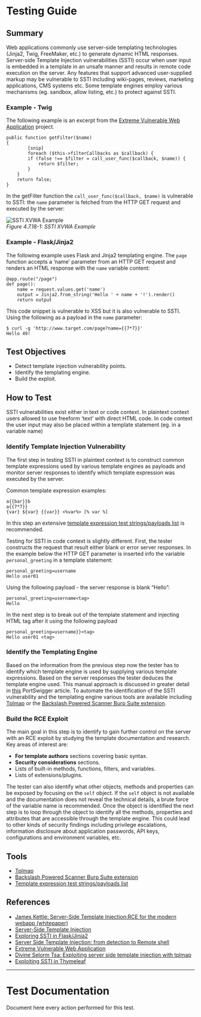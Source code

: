 # Testing Guide

## Summary

Web applications commonly use server-side templating technologies (Jinja2, Twig, FreeMaker, etc.) to generate dynamic HTML responses. Server-side Template Injection vulnerabilities (SSTI) occur when user input is embedded in a template in an unsafe manner and results in remote code execution on the server. Any features that support advanced user-supplied markup may be vulnerable to SSTI including wiki-pages, reviews, marketing applications, CMS systems etc. Some template engines employ various mechanisms (eg. sandbox, allow listing, etc.) to protect against SSTI.

### Example - Twig

The following example is an excerpt from the [Extreme Vulnerable Web Application](https://github.com/s4n7h0/xvwa) project.

```
public function getFilter($name)
{
        [snip]
        foreach ($this->filterCallbacks as $callback) {
        if (false !== $filter = call_user_func($callback, $name)) {
            return $filter;
        }
    }
    return false;
}
```

In the getFilter function the `call_user_func($callback, $name)` is vulnerable to SSTI: the `name` parameter is fetched from the HTTP GET request and executed by the server:

![SSTI XVWA Example](https://owasp.org/www-project-web-security-testing-guide/v42/4-Web_Application_Security_Testing/07-Input_Validation_Testing/images/SSTI_XVWA.jpeg)  
_Figure 4.7.18-1: SSTI XVWA Example_

### Example - Flask/Jinja2

The following example uses Flask and Jinja2 templating engine. The `page` function accepts a ‘name’ parameter from an HTTP GET request and renders an HTML response with the `name` variable content:

```
@app.route("/page")
def page():
    name = request.values.get('name')
    output = Jinja2.from_string('Hello ' + name + '!').render()
    return output
```

This code snippet is vulnerable to XSS but it is also vulnerable to SSTI. Using the following as a payload in the `name` parameter:

```
$ curl -g 'http://www.target.com/page?name={{7*7}}'
Hello 49!
```

## Test Objectives

-   Detect template injection vulnerability points.
-   Identify the templating engine.
-   Build the exploit.

## How to Test

SSTI vulnerabilities exist either in text or code context. In plaintext context users allowed to use freeform ‘text’ with direct HTML code. In code context the user input may also be placed within a template statement (eg. in a variable name)

### Identify Template Injection Vulnerability

The first step in testing SSTI in plaintext context is to construct common template expressions used by various template engines as payloads and monitor server responses to identify which template expression was executed by the server.

Common template expression examples:

```
a{{bar}}b
a{{7*7}}
{var} ${var} {{var}} <%var%> [% var %]
```

In this step an extensive [template expression test strings/payloads list](https://github.com/swisskyrepo/PayloadsAllTheThings/tree/master/Server%20Side%20Template%20Injection) is recommended.

Testing for SSTI in code context is slightly different. First, the tester constructs the request that result either blank or error server responses. In the example below the HTTP GET parameter is inserted info the variable `personal_greeting` in a template statement:

```
personal_greeting=username
Hello user01
```

Using the following payload - the server response is blank “Hello”:

```
personal_greeting=username<tag>
Hello
```

In the next step is to break out of the template statement and injecting HTML tag after it using the following payload

```
personal_greeting=username}}<tag>
Hello user01 <tag>
```

### Identify the Templating Engine

Based on the information from the previous step now the tester has to identify which template engine is used by supplying various template expressions. Based on the server responses the tester deduces the template engine used. This manual approach is discussed in greater detail in [this](https://portswigger.net/blog/server-side-template-injection?#Identify) PortSwigger article. To automate the identification of the SSTI vulnerability and the templating engine various tools are available including [Tplmap](https://github.com/epinna/tplmap) or the [Backslash Powered Scanner Burp Suite extension](https://github.com/PortSwigger/backslash-powered-scanner).

### Build the RCE Exploit

The main goal in this step is to identify to gain further control on the server with an RCE exploit by studying the template documentation and research. Key areas of interest are:

-   **For template authors** sections covering basic syntax.
-   **Security considerations** sections.
-   Lists of built-in methods, functions, filters, and variables.
-   Lists of extensions/plugins.

The tester can also identify what other objects, methods and properties can be exposed by focusing on the `self` object. If the `self` object is not available and the documentation does not reveal the technical details, a brute force of the variable name is recommended. Once the object is identified the next step is to loop through the object to identify all the methods, properties and attributes that are accessible through the template engine. This could lead to other kinds of security findings including privilege escalations, information disclosure about application passwords, API keys, configurations and environment variables, etc.

## Tools

-   [Tplmap](https://github.com/epinna/tplmap)
-   [Backslash Powered Scanner Burp Suite extension](https://github.com/PortSwigger/backslash-powered-scanner)
-   [Template expression test strings/payloads list](https://github.com/swisskyrepo/PayloadsAllTheThings/tree/master/Server%20Side%20Template%20Injection)

## References

-   [James Kettle: Server-Side Template Injection:RCE for the modern webapp (whitepaper)](https://portswigger.net/kb/papers/serversidetemplateinjection.pdf)
-   [Server-Side Template Injection](https://portswigger.net/blog/server-side-template-injection)
-   [Exploring SSTI in Flask/Jinja2](https://www.lanmaster53.com/2016/03/exploring-ssti-flask-jinja2/)
-   [Server Side Template Injection: from detection to Remote shell](https://www.okiok.com/server-side-template-injection-from-detection-to-remote-shell/)
-   [Extreme Vulnerable Web Application](https://github.com/s4n7h0/xvwa)
-   [Divine Selorm Tsa: Exploiting server side template injection with tplmap](https://owasp.org/www-pdf-archive/Owasp_SSTI_final.pdf)
-   [Exploiting SSTI in Thymeleaf](https://www.acunetix.com/blog/web-security-zone/exploiting-ssti-in-thymeleaf/)

---

# Test Documentation

Document here every action performed for this test.